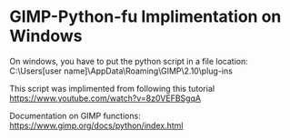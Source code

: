 # GIMP-Python-fu Implimentation on Windows

On windows, you have to put the python script in a file location: C:\Users\[user name]\AppData\Roaming\GIMP\2.10\plug-ins

This script was implimented from following this tutorial https://www.youtube.com/watch?v=8z0VEFBSgqA

Documentation on GIMP functions: https://www.gimp.org/docs/python/index.html
